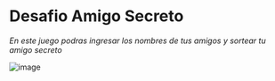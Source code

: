 <h1>Desafio Amigo Secreto</h1>


*En este juego podras ingresar los nombres de tus amigos y sortear tu amigo secreto*

![image](https://github.com/user-attachments/assets/a8189f35-e5e2-4603-a067-3d2619bc43ca)
